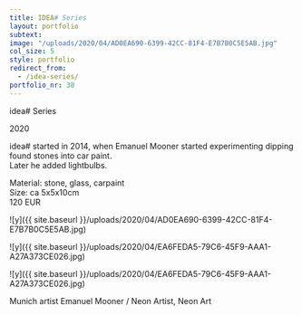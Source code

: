 ```yaml
---
title: IDEA# Series
layout: portfolio
subtext: 
image: "/uploads/2020/04/AD0EA690-6399-42CC-81F4-E7B7B0C5E5AB.jpg"
col_size: 5
style: portfolio
redirect_from:
  - /idea-series/
portfolio_nr: 38
---
```

idea# Series  

2020

idea# started in 2014, when Emanuel Mooner started experimenting dipping found stones into car paint.  
Later he added lightbulbs.

Material: stone, glass, carpaint  
Size: ca 5x5x10cm  
120 EUR

![y]({{ site.baseurl }}/uploads/2020/04/AD0EA690-6399-42CC-81F4-E7B7B0C5E5AB.jpg)

![y]({{ site.baseurl }}/uploads/2020/04/EA6FEDA5-79C6-45F9-AAA1-A27A373CE026.jpg)

![y]({{ site.baseurl }}/uploads/2020/04/EA6FEDA5-79C6-45F9-AAA1-A27A373CE026.jpg)

Munich artist Emanuel Mooner / Neon Artist, Neon Art